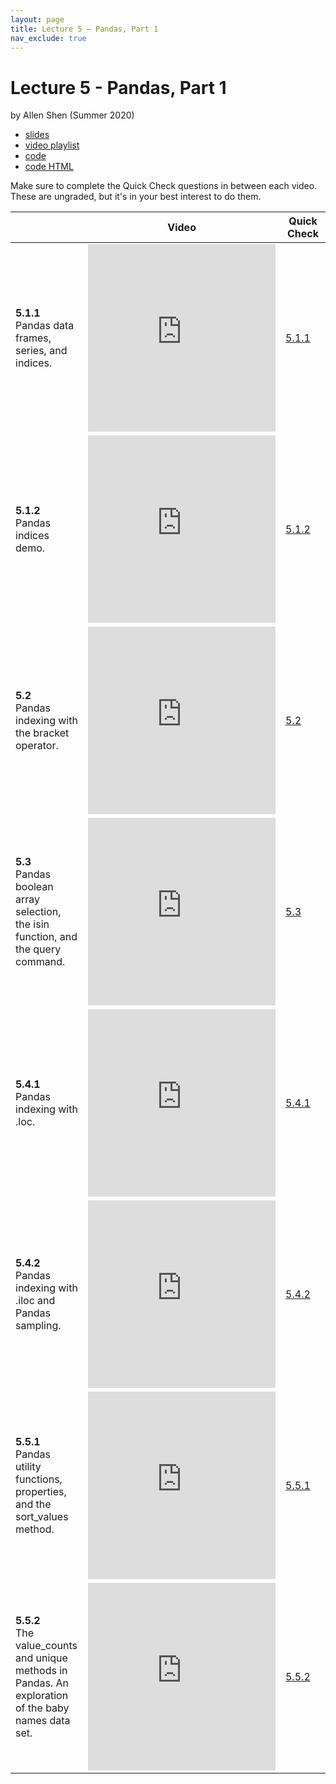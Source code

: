 ```yaml
---
layout: page
title: Lecture 5 – Pandas, Part 1
nav_exclude: true
---
```


# Lecture 5 - Pandas, Part 1

by Allen Shen (Summer 2020)

- [slides](https://docs.google.com/presentation/d/1EyNlu_BDGSW3TiIxPkdwC2tSBwjp-XWENpFxC3X7F8I/edit?usp=sharing)
- [video playlist](https://www.youtube.com/playlist?list=PLQCcNQgUcDfrqZt2qvUInxjAwJ7tEkM6W)
- [code](https://data100.datahub.berkeley.edu/hub/user-redirect/git-sync?repo=https://github.com/DS-100/su20&subPath=lecture/lec05/)
- [code HTML](http://www.ds100.org/su20/resources/assets/lectures/lec05/lec05.html)

Make sure to complete the Quick Check questions in between each video. These are ungraded, but it's in your best interest to do them.

<table>
<colgroup>
<col style="width: 25%" />
<col style="width: 25%" />
<col style="width: 25%" />
</colgroup>
<thead>
<tr class="header">
<th></th>
<th>Video</th>
<th>Quick Check</th>
</tr>
</thead>
<tbody>
<tr>
<td><strong>5.1.1</strong> <br> Pandas data frames, series, and indices.</td>
<td><iframe width="300" height="300" height src="https://www.youtube.com/embed/xxhi03p8KzQ" frameborder="0" allow="accelerometer; autoplay; encrypted-media; gyroscope; picture-in-picture" allowfullscreen></iframe></td>
<td><a href="https://forms.gle/JdZugJV8WosgFRe76" target="\_blank">5.1.1</a></td>
</tr>
<tr>
<td><strong>5.1.2</strong> <br> Pandas indices demo.</td>
<td><iframe width="300" height="300" height src="https://www.youtube.com/embed/-RtEUeI5STY" frameborder="0" allow="accelerometer; autoplay; encrypted-media; gyroscope; picture-in-picture" allowfullscreen></iframe></td>
<td><a href="https://forms.gle/wpnwwScNAqjCSLBG8" target="\_blank">5.1.2</a></td>
</tr>
<tr>
<td><strong>5.2</strong> <br> Pandas indexing with the bracket operator.</td>
<td><iframe width="300" height="300" height src="https://www.youtube.com/embed/tWv25Te4F1w" frameborder="0" allow="accelerometer; autoplay; encrypted-media; gyroscope; picture-in-picture" allowfullscreen></iframe></td>
<td><a href="https://forms.gle/KmjE6wRi52FGfmnx9" target="\_blank">5.2</a></td>
</tr>
<tr>
<td><strong>5.3</strong> <br> Pandas boolean array selection, the isin function, and the query command.</td>
<td><iframe width="300" height="300" height src="https://www.youtube.com/embed/QqRDITGgePo" frameborder="0" allow="accelerometer; autoplay; encrypted-media; gyroscope; picture-in-picture" allowfullscreen></iframe></td>
<td><a href="https://forms.gle/2oPMPcAkZ4DTw8oN6" target="\_blank">5.3</a></td>
</tr>
<tr>
<td><strong>5.4.1</strong> <br> Pandas indexing with .loc.</td>
<td><iframe width="300" height="300" height src="https://www.youtube.com/embed/F2Y6yY3yO2I" frameborder="0" allow="accelerometer; autoplay; encrypted-media; gyroscope; picture-in-picture" allowfullscreen></iframe></td>
<td><a href="https://forms.gle/dLaPin1nt12fVJmQ9" target="\_blank">5.4.1</a></td>
</tr>
<tr>
<td><strong>5.4.2</strong> <br> Pandas indexing with .iloc and Pandas sampling.</td>
<td><iframe width="300" height="300" height src="https://www.youtube.com/embed/goK-aYBHqec" frameborder="0" allow="accelerometer; autoplay; encrypted-media; gyroscope; picture-in-picture" allowfullscreen></iframe></td>
<td><a href="https://forms.gle/fom4JJxEiAnjrmcw7" target="\_blank">5.4.2</a></td>
</tr>
<tr>
<td><strong>5.5.1</strong> <br> Pandas utility functions, properties, and the sort_values method.</td>
<td><iframe width="300" height="300" height src="https://www.youtube.com/embed/c6VzrCcgElI" frameborder="0" allow="accelerometer; autoplay; encrypted-media; gyroscope; picture-in-picture" allowfullscreen></iframe></td>
<td><a href="https://forms.gle/eQiVzZQoTnjptvQg6" target="\_blank">5.5.1</a></td>
</tr>
<tr>
<td><strong>5.5.2</strong> <br> The value_counts and unique methods in Pandas. An exploration of the baby names data set.</td>
<td><iframe width="300" height="300" height src="https://www.youtube.com/embed/5FEIuXKZ24o" frameborder="0" allow="accelerometer; autoplay; encrypted-media; gyroscope; picture-in-picture" allowfullscreen></iframe></td>
<td><a href="https://forms.gle/P1UC45v3keVHZgqX9" target="\_blank">5.5.2</a></td>
</tr>
<tr>

